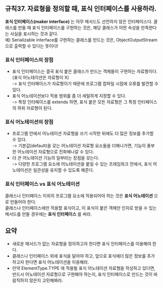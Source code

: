 ## 규칙37. 자료형을 정의할 때, 표식 인터페이스를 사용하라.
__표식 인터페이스(maker interface)__ 는 아무 메서드도 선언하지 않은 인터페이스다. 클래스를 만들 때 표식 인터페이스를 구현하는 것은, 해당 클래스가 어떤 속성을 만족한다는 사실을 표시하는 것과 같다.  
예) Serializable interface를 구현하는 클래스를 만드는 것은, ObjectOutputStream으로 출력할 수 있다는 뜻이다!

### 표식 인터페이스의 장점
- 표식 인터페이스는 결국 표식 붙은 클래스가 만드는 객체들이 구현하는 자료형이다. (표식 어노테이션은 자료형이 X)  
-> 표식 인터페이스가 자료형이기 때문에 프로그램 컴파일 시점에 오류를 발견할 수 있다.
- 표식 어노테이션보다 적용 범위를 좀 더 세밀하게 지정할 수 있다.  
-> 특정 인터페이스를 extends 하면, 표식 붙은 모든 자료형은 그 특정 인터페이스의 하위 자료형이 된다.

### 표식 어노테이션의 장점
- 프로그램 안에서 어노테이션 자료형을 쓰기 시작한 뒤에도 더 많은 정보를 추가할 수 있다.  
-> 기본값(default)을 갖는 어노테이션 자료형 요소들을 더해나가면, 기능이 풍부한 어노테이션 자료형으로 진화해나갈 수 있다.
- 더 큰 어노테이션 기능의 일부라는 장점을 갖는다.  
-> 다양한 프로그램 요소에 어노테이션을 붙일 수 있는 프레임워크 안에서, 표식 어노테이션은 일관성을 유지할 수 있도록 해준다.

### 표식 인터페이스 vs 표식 어노테이션
클래스나 인터페이스 이외의 프로그램 요소에 적용되어야 하는 것은 __표식 어노테이션__ 으로 만들어야 한다.  
클래스나 인터페이스에만 적용할 표식이고, 이 표식이 붙은 객체만 인자로 받을 수 있는 메서드를 만들 경우에는 __표식 인터페이스__ 를 써라.

## 요약
- 새로운 메서드가 없는 자료형을 정의하고자 한다면 표식 인터페이스를 이용해야 한다.
- 클래스나 인터페이스 외에 표식을 달아야 하고, 앞으로 표식에더 많은 정보를 추가하고자 한다면 표식 어노테이션을 이용해라.
- 만약 ElementType.TYPE 에 적용될 표식 어노테이션 자료형을 작성하고 있다면, 반드시 어노테이션 자료형으로 구현해야 하는지, 표식 인터페이스로 만드는 것이 바람직하지 않은지 고민해봐라.
